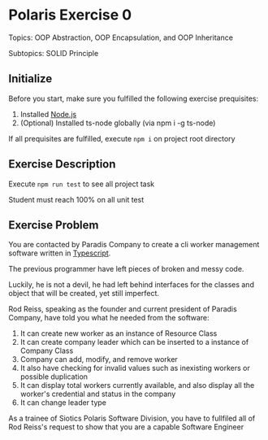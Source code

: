 # Polaris Exercise 0
Topics: OOP Abstraction, OOP Encapsulation, and OOP Inheritance

Subtopics: SOLID Principle

## Initialize

Before you start, make sure you fulfilled the following exercise prequisites:

1. Installed [Node.js](https://nodejs.org/en/download)
2. (Optional) Installed ts-node globally (via npm i -g ts-node)

If all prequisites are fulfilled, execute ```npm i``` on project root directory

## Exercise Description

Execute ```npm run test``` to see all project task

Student must reach 100% on all unit test

## Exercise Problem

You are contacted by Paradis Company to create a cli worker management software written in [Typescript](https://www.typescriptlang.org/).

The previous programmer have left pieces of broken and messy code.

Luckily, he is not a devil, he had left behind interfaces for the classes and object that will be created, yet still imperfect.

Rod Reiss, speaking as the founder and current president of Paradis Company, have told you what he needed from the software:

1. It can create new worker as an instance of Resource Class
2. It can create company leader which can be inserted to a instance of Company Class
3. Company can add, modify, and remove worker
4. It also have checking for invalid values such as inexisting workers or possible duplication
5. It can display total workers currently available, and also display all the worker's credential and status in the company
6. It can change leader type

As a trainee of Siotics Polaris Software Division, you have to fullfiled all of Rod Reiss's request to show that you are a capable Software Engineer
